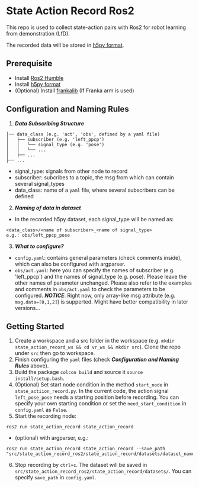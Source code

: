 # State Action Record Ros2
This repo is used to collect state-action pairs with Ros2 for robot learning from demonstration (LfD). 

The recorded data will be stored in [h5py format](https://docs.h5py.org/en/stable/quick.html).

## Prerequisite
- Install [Ros2 Humble](https://docs.ros.org/en/humble/Installation.html) 
- Install [h5py format](https://docs.h5py.org/en/stable/quick.html)
- (Optional) Install [frankalib](https://docs.h5py.org/en/stable/quick.html) (If Franka arm is used)

## Configuration and Naming Rules
1. ***Data Subscribing Structure***
```
│── data_class (e.g. 'act', 'obs', defined by a yaml file)
│   ├── subscriber (e.g. 'left_ppcp')
│   │   └── signal_type (e.g. 'pose')
│   │   └── ...
│   ├── ...
├── ...
```
- signal_type: signals from other node to record
- subscriber: subcribes to a topic, the msg from which can contain several signal_types
- data_class: name of a `yaml` file, where several subscribers can be defined
2. ***Naming of data in dataset***
- In the recorded h5py dataset, each signal_type will be named as:
```
<data_class>/<name of subscriber>_<name of signal_type>
e.g.: obs/left_ppcp_pose
```
3. ***What to configure?***
- `config.yaml`: contains general parameters (check comments inside), which can also be configured with argparser.
- `obs/act.yaml`: here you can specify the names of subscriber (e.g. 'left_ppcp') and the names of signal_type (e.g. pose). Please leave the other names of parameter unchanged. Please also refer to the examples and comments in `obs/act.yaml` to check the parameters to be configured.
***NOTICE***: Right now, only array-like msg attribute (e.g. `msg.data=[0,1,2]`) is supperted. Might have better compatibility in later versions...



## Getting Started
1. Create a workspace and a src folder in the workspace (e.g. `mkdir state_action_record_ws && cd vr_ws && mkdir src`). Clone the repo under `src` then go to workspace.
2. Finish configuring the `yaml` files (check ***Configuration and Naming Rules*** above).
3. Build the package `colcon build` and source it `source install/setup.bash`.
4. (Optional) Set start node condition in the method `start_node` in `state_actiion_record.py`. In the current code, the action signal `left_pose_pose` needs a starting position before recording. You can specify your own starting condition or set the `need_start_condition` in `config.yaml` as `False`.
5. Start the recording node:
```
ros2 run state_action_record state_action_record
```
- (optional) with argparser, e.g.:
```
ros2 run state_action_record state_action_record --save_path "src/state_action_record_ros2/state_action_record/datasets/dataset_name.hdf5"
```
6. Stop recording by `ctrl+c`. The dataset will be saved in `src/state_action_record_ros2/state_action_record/datasets/`. You can specify `save_path` in `config.yaml`.